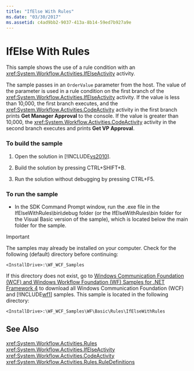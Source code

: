 ```yaml
---
title: "IfElse With Rules"
ms.date: "03/30/2017"
ms.assetid: c4ad9bb2-9037-413a-8b14-59ed7b927a9e
---
```

# IfElse With Rules
This sample shows the use of a rule condition with an <xref:System.Workflow.Activities.IfElseActivity> activity.  
  
 The sample passes in an `OrderValue` parameter from the host. The value of the parameter is used in a rule condition on the first branch of the <xref:System.Workflow.Activities.IfElseActivity> activity. If the value is less than 10,000, the first branch executes, and the <xref:System.Workflow.Activities.CodeActivity> activity in the first branch prints **Get Manager Approval** to the console. If the value is greater than 10,000, the <xref:System.Workflow.Activities.CodeActivity> activity in the second branch executes and prints **Get VP Approval**.  
  
### To build the sample  
  
1. Open the solution in [!INCLUDE[vs2010](../../../../includes/vs2010-md.md)].  
  
2. Build the solution by pressing CTRL+SHIFT+B.  
  
3. Run the solution without debugging by pressing CTRL+F5.  
  
### To run the sample  
  
- In the SDK Command Prompt window, run the .exe file in the IfElseWithRules\bin\debug folder (or the IfElseWithRules\bin folder for the Visual Basic version of the sample), which is located below the main folder for the sample.  
  
> [!IMPORTANT]
>  The samples may already be installed on your computer. Check for the following (default) directory before continuing:  
> 
>  `<InstallDrive>:\WF_WCF_Samples`  
> 
>  If this directory does not exist, go to [Windows Communication Foundation (WCF) and Windows Workflow Foundation (WF) Samples for .NET Framework 4](http://go.microsoft.com/fwlink/?LinkId=150780) to download all Windows Communication Foundation (WCF) and [!INCLUDE[wf1](../../../../includes/wf1-md.md)] samples. This sample is located in the following directory:  
> 
>  `<InstallDrive>:\WF_WCF_Samples\WF\Basic\Rules\IfElseWithRules`  
  
## See Also  
 <xref:System.Workflow.Activities.Rules>  
 <xref:System.Workflow.Activities.IfElseActivity>  
 <xref:System.Workflow.Activities.CodeActivity>  
 <xref:System.Workflow.Activities.Rules.RuleDefinitions>
